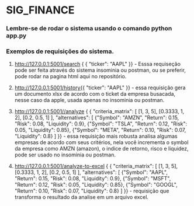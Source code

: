 # SIG_FINANCE

### Lembre-se de rodar o sistema usando o comando python app.py

### Exemplos de requisições do sistema.

1. http://127.0.0.1:5001/search {
  {
    "ticker": "AAPL"
}} - Esssa requiseção pode ser feita através do sistema insominia ou postman, ou se preferir, pode rodar na pagina html aqui no repositório.

2. http://127.0.0.1:5001/history{{
    "ticker": "AAPL"
}} - essa requisição gera um documento xlsx de acordo com o ticket da empresa busacada, nesse caso da apple, usada apenas no insominia ou postman.

3. http://127.0.0.1:5001//analyze {
  {
    "criteria_matrix": [
        [1, 3, 5],
        [0.3333, 1, 2],
        [0.2, 0.5, 1]
    ],
    "alternatives": [
        {"Symbol": "AMZN", "Return": 0.15, "Risk": 0.08, "Liquidity": 0.9},
        {"Symbol": "TSLA", "Return": 0.12, "Risk": 0.05, "Liquidity": 0.85},
        {"Symbol": "META", "Return": 0.10, "Risk": 0.07, "Liquidity": 0.8}
    ]
}} - essa requisição mais robusta analisa algumas empresas de acordo com seus critérios, nela você incrementa o symbol da empresa como AMZN (amazon), o indice de retorno, risco e liquidez, pode ser usado no insominia ou postman.

4. http://127.0.0.1:5001/analyze-to-excel {
  {
    "criteria_matrix": [
        [1, 3, 5],
        [0.3333, 1, 2],
        [0.2, 0.5, 1]
    ],
    "alternatives": [
        {"Symbol": "AAPL", "Return": 0.15, "Risk": 0.08, "Liquidity": 0.9},
        {"Symbol": "MSFT", "Return": 0.12, "Risk": 0.05, "Liquidity": 0.85},
        {"Symbol": "GOOGL", "Return": 0.10, "Risk": 0.07, "Liquidity": 0.8}
    ]
}} - requisição que transforma o resultado da analise em um arquivo excel.

